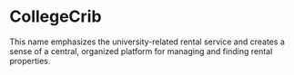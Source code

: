 # CollegeCrib
This name emphasizes the university-related rental service and creates a sense of a central, organized platform for managing and finding rental properties.
